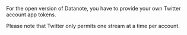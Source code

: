 For the open version of Datanote, you have to provide your own Twitter account app tokens.

Please note that Twitter only permits one stream at a time per account.
